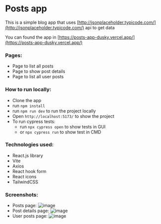 # Posts app

This is a simple blog app that uses [http://jsonplaceholder.typicode.com/](http://jsonplaceholder.typicode.com/) api to get data

You can found the app in [https://posts-app-dusky.vercel.app/](https://posts-app-dusky.vercel.app/)

### Pages:
- Page to list all posts
- Page to show post details
- Page to list all user posts

### How to run locally:
- Clone the app
- run `npm install`
- run `npm run dev` to run the project locally
- Open `http://localhost:5173/` to show the project
- To run cypress tests:
  - run `npx cypress open` to show tests in GUI
  - or `npx cypress run` to show test in CMD


### Technologies used:
- React.js library
- Vite
- Axios
- React hook form
- React icons
- TailwindCSS

### Screenshots:
- Posts page:
![image](https://user-images.githubusercontent.com/33041250/226511918-0f2e9e54-279e-4074-9183-dcacb2cca4df.png)
- Post details page:
![image](https://user-images.githubusercontent.com/33041250/226511945-95f8652d-bedd-4943-809b-a957046b3656.png)
- User posts page:
![image](https://user-images.githubusercontent.com/33041250/226511969-1661c1d8-8482-45e5-af0f-7643b5d89c67.png)
